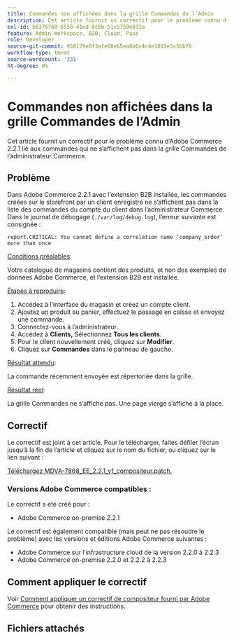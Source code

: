 ```yaml
---
title: Commandes non affichées dans la grille Commandes de l’Admin
description: Cet article fournit un correctif pour le problème connu d’Adobe Commerce 2.2.1 lié aux commandes qui ne s’affichent pas dans la grille Commandes de l’administrateur Commerce.
exl-id: b8376760-6558-41ed-8c6b-51c5759e831a
feature: Admin Workspace, B2B, Cloud, Paas
role: Developer
source-git-commit: 958179e0f3efe08e65ea8b0c4c4e1015e3c5bb76
workflow-type: tm+mt
source-wordcount: '331'
ht-degree: 0%

---
```


# Commandes non affichées dans la grille Commandes de l’Admin

Cet article fournit un correctif pour le problème connu d’Adobe Commerce 2.2.1 lié aux commandes qui ne s’affichent pas dans la grille Commandes de l’administrateur Commerce.

## Problème

Dans Adobe Commerce 2.2.1 avec l’extension B2B installée, les commandes créées sur le storefront par un client enregistré ne s’affichent pas dans la liste des commandes du compte du client dans l’administrateur Commerce. Dans le journal de débogage (`./var/log/debug.log`), l’erreur suivante est consignée :

`report.CRITICAL: You cannot define a correlation name ‘company_order’ more than once`

<u>Conditions préalables</u>:

Votre catalogue de magasins contient des produits, et non des exemples de données Adobe Commerce, et l’extension B2B est installée.

<u>Étapes à reproduire</u>:

1. Accédez à l’interface du magasin et créez un compte client.
1. Ajoutez un produit au panier, effectuez le passage en caisse et envoyez une commande.
1. Connectez-vous à l’administrateur.
1. Accédez à **Clients,** Sélectionnez **Tous les clients**.
1. Pour le client nouvellement créé, cliquez sur **Modifier**.
1. Cliquez sur **Commandes** dans le panneau de gauche.

<u>Résultat attendu</u>:

La commande récemment envoyée est répertoriée dans la grille.

<u>Résultat réel</u>:

La grille Commandes ne s’affiche pas. Une page vierge s’affiche à la place.

## Correctif

Le correctif est joint à cet article. Pour le télécharger, faites défiler l’écran jusqu’à la fin de l’article et cliquez sur le nom du fichier, ou cliquez sur le lien suivant :

[Téléchargez MDVA-7868\_EE\_2.2.1\_v1\_compositeur.patch.](assets/MDVA-7868_EE_2.2.1_v1_composer.patch.zip)

### Versions Adobe Commerce compatibles :

Le correctif a été créé pour :

* Adobe Commerce on-premise 2.2.1

Le correctif est également compatible (mais peut ne pas résoudre le problème) avec les versions et éditions Adobe Commerce suivantes :

* Adobe Commerce sur l’infrastructure cloud de la version 2.2.0 à 2.2.3
* Adobe Commerce on-premise 2.2.0 et 2.2.2 à 2.2.3

## Comment appliquer le correctif

Voir [Comment appliquer un correctif de compositeur fourni par Adobe Commerce](/help/how-to/general/how-to-apply-a-composer-patch-provided-by-magento.md) pour obtenir des instructions.

## Fichiers attachés
